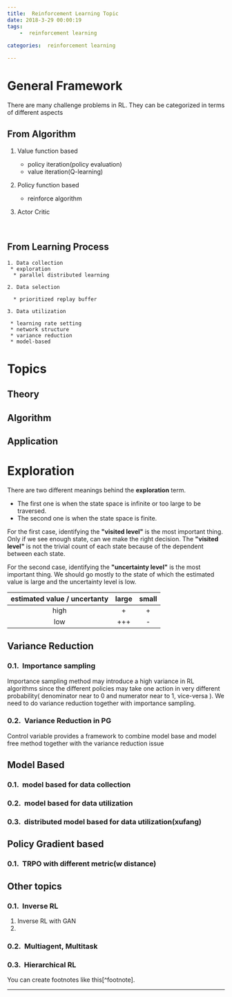 ```yaml
---
title:  Reinforcement Learning Topic 
date: 2018-3-29 00:00:19
tags:
    -  reinforcement learning
  
categories:  reinforcement learning

---
```


# General Framework

 There are many challenge problems in RL. They can be categorized in terms of different aspects

## From Algorithm

1. Value function based

   - policy iteration(policy evaluation)
   - value iteration(Q-learning)

2. Policy function based

   - reinforce algorithm

3. Actor Critic

   ​

## From Learning Process

```
1. Data collection
 * exploration
  * parallel distributed learning

2. Data selection

  * prioritized replay buffer

3. Data utilization

 * learning rate setting
 * network structure
 * variance reduction
 * model-based
```

# Topics

## Theory

## Algorithm

## Application

# Exploration

There are two different meanings behind the **exploration** term.

- The first one is when the state space is infinite or too large to be traversed.
- The second one is when the state space is finite. 

 For the first case, identifying the **"visited level"** is the most important thing. Only if we see enough  state, can we make the right decision. The **"visited level"** is not the trivial count of each state because of the dependent between each state.

For the second case, identifying the **"uncertainty level"** is the most important thing. We should go mostly to the state of which the estimated value is large and the uncertainty level is low.

| estimated value / uncertanty | large | small |
| :--------------------------: | :---: | :---: |
|             high             |   +   |   +   |
|             low              |  +++  |   -   |



## Variance Reduction

### Importance sampling

Importance sampling method may introduce a high variance in RL algorithms since the different policies may take one action in very different probability( denominator near to 0 and numerator near to 1, vice-versa ). We need to do variance reduction together with importance sampling.

### Variance Reduction in PG

Control variable provides a framework to combine model base and model free method together with the variance reduction issue

## Model Based

### model based for data collection

### model based for data utilization

### distributed model based for data utilization(xufang)

## Policy Gradient based

### TRPO with different metric(w distance)

## Other topics

### Inverse RL

1. Inverse RL with GAN 
2. ​

### Multiagent, Multitask

### Hierarchical RL



You can create footnotes like this[^footnote].

 



------

<style type="text/css">
 
 	body  {  counter-reset:h1counter;}
    h1 { counter-reset: h2counter; }
    h2 { counter-reset: h3counter; }
    h3 { counter-reset: h4counter; }
    h4 { counter-reset: h5counter; }
    h5 { counter-reset: h6counter; }
    h6 { }

​    h1:before {
      counter-increment: h1counter;
      content: 1 ".";                 
    }

​    h2:before {
      counter-increment: h2counter;
      content: counter(h1counter) "."
                counter(h2counter) ".\0000a0\0000a0";
    }
    h3:before {
      counter-increment: h3counter;
      content: counter(h2counter) "."
                counter(h3counter) ".\0000a0\0000a0";
    }
    h4:before {
      counter-increment: h4counter;
      content: counter(h2counter) "."
                counter(h3counter) "."
                counter(h4counter) ".\0000a0\0000a0";
    }
    h5:before {
      counter-increment: h5counter;
      content: counter(h2counter) "."
                counter(h3counter) "."
                counter(h4counter) "."
                counter(h5counter) ".\0000a0\0000a0";
    }
    h6:before {
      counter-increment: h6counter;
      content: counter(h2counter) "."
                counter(h3counter) "."
                counter(h4counter) "."
                counter(h5counter) "."
                counter(h6counter) ".\0000a0\0000a0";
    }
</style>
